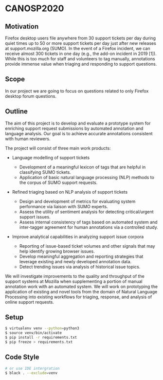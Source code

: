 # CANOSP2020

## Motivation

Firefox desktop users file anywhere from 30 support tickets per day during quiet times up to 50 or more support tickets per day just after new releases at support.mozilla.org (SUMO). In the event of a Firefox incident, we can receive almost 300 tickets in one day (e.g., the add-on incident in 2019 [1]). While this is too much for staff and volunteers to tag manually, annotations provide immense value when triaging and responding to support questions.

## Scope

In our project we are going to focus on questions related to only Firefox desktop forum questions. 

## Outline

The aim of this project is to develop and evaluate a prototype system for enriching support request submissions by automated annotation and language analysis. Our goal is to achieve accurate annotations consistent with human reviewers. 

The project will consist of three main work products:

- Language modelling of support tickets
    - Development of a meaningful lexicon of tags that are helpful in classifying SUMO tickets.
    - Application of basic natural language processing (NLP) methods to the corpus of SUMO support requests.
    
- Refined triaging based on NLP analysis of support tickets
    - Design and development of metrics for evaluating system performance via liaison with SUMO experts.
    - Assess the utility of sentiment analysis for detecting critical/urgent support issues.
    - Assess internal consistency of tags based on automated system and inter-tagger agreement for human annotations via a controlled study.
    
- Improve analytical capabilities in analyzing support issue corpora
    - Reporting of issue-based ticket volumes and other signals that may help identify growing browser issues.
    - Develop meaningful aggregation and reporting strategies that leverage existing and newly developed annotation data.
    - Detect trending issues via analysis of historical issue topics.
    
We will investigate improvements to the quality and throughput of the support systems at Mozilla when supplementing a portion of manual annotation work with an automated system. We will work on prototyping the application of existing and novel tools from the domain of Natural Language Processing into existing workflows for triaging, response, and analysis of online support requests.


## Setup

```sh
$ virtualenv venv --python=python3
$ source venv/bin/activate
$ pip install -r requirements.txt
$ pip freeze > requirements.txt
```

## Code Style

```sh
# or use IDE intergration
$ black . --exclude=venv
```
